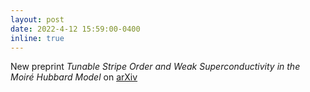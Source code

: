 ```yaml
---
layout: post
date: 2022-4-12 15:59:00-0400
inline: true
---
```


New preprint <i>Tunable Stripe Order and Weak Superconductivity in the Moiré Hubbard Model</i> on <a href="https://arxiv.org/abs/2204.04229">arXiv</a>
